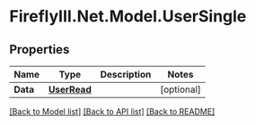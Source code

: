 # FireflyIII.Net.Model.UserSingle
## Properties

Name | Type | Description | Notes
------------ | ------------- | ------------- | -------------
**Data** | [**UserRead**](UserRead.md) |  | [optional] 

[[Back to Model list]](../README.md#documentation-for-models) [[Back to API list]](../README.md#documentation-for-api-endpoints) [[Back to README]](../README.md)

